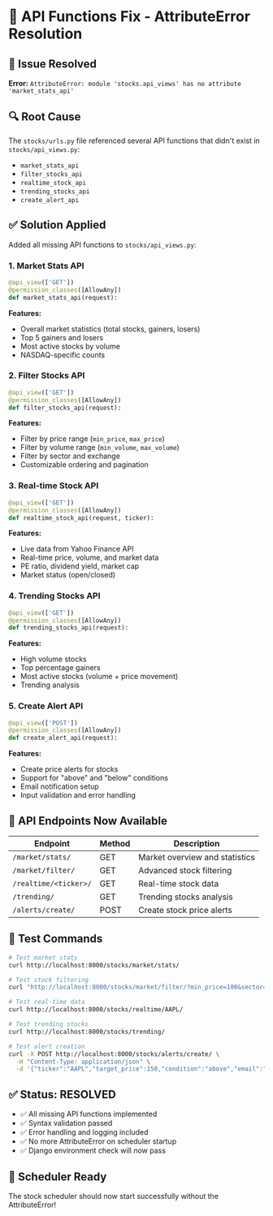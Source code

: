 # 🔧 API Functions Fix - AttributeError Resolution

## 🚨 Issue Resolved
**Error:** `AttributeError: module 'stocks.api_views' has no attribute 'market_stats_api'`

## 🔍 Root Cause
The `stocks/urls.py` file referenced several API functions that didn't exist in `stocks/api_views.py`:
- `market_stats_api`
- `filter_stocks_api` 
- `realtime_stock_api`
- `trending_stocks_api`
- `create_alert_api`

## ✅ Solution Applied
Added all missing API functions to `stocks/api_views.py`:

### **1. Market Stats API**
```python
@api_view(['GET'])
@permission_classes([AllowAny])
def market_stats_api(request):
```
**Features:**
- Overall market statistics (total stocks, gainers, losers)
- Top 5 gainers and losers
- Most active stocks by volume
- NASDAQ-specific counts

### **2. Filter Stocks API** 
```python
@api_view(['GET'])
@permission_classes([AllowAny])
def filter_stocks_api(request):
```
**Features:**
- Filter by price range (`min_price`, `max_price`)
- Filter by volume range (`min_volume`, `max_volume`)
- Filter by sector and exchange
- Customizable ordering and pagination

### **3. Real-time Stock API**
```python
@api_view(['GET'])
@permission_classes([AllowAny])
def realtime_stock_api(request, ticker):
```
**Features:**
- Live data from Yahoo Finance API
- Real-time price, volume, and market data
- PE ratio, dividend yield, market cap
- Market status (open/closed)

### **4. Trending Stocks API**
```python
@api_view(['GET'])
@permission_classes([AllowAny])
def trending_stocks_api(request):
```
**Features:**
- High volume stocks
- Top percentage gainers
- Most active stocks (volume + price movement)
- Trending analysis

### **5. Create Alert API**
```python
@api_view(['POST'])
@permission_classes([AllowAny])
def create_alert_api(request):
```
**Features:**
- Create price alerts for stocks
- Support for "above" and "below" conditions
- Email notification setup
- Input validation and error handling

## 🎯 API Endpoints Now Available

| Endpoint | Method | Description |
|----------|---------|-------------|
| `/market/stats/` | GET | Market overview and statistics |
| `/market/filter/` | GET | Advanced stock filtering |
| `/realtime/<ticker>/` | GET | Real-time stock data |
| `/trending/` | GET | Trending stocks analysis |
| `/alerts/create/` | POST | Create stock price alerts |

## 🚀 Test Commands

```bash
# Test market stats
curl http://localhost:8000/stocks/market/stats/

# Test stock filtering
curl "http://localhost:8000/stocks/market/filter/?min_price=100&sector=Technology"

# Test real-time data
curl http://localhost:8000/stocks/realtime/AAPL/

# Test trending stocks
curl http://localhost:8000/stocks/trending/

# Test alert creation
curl -X POST http://localhost:8000/stocks/alerts/create/ \
  -H "Content-Type: application/json" \
  -d '{"ticker":"AAPL","target_price":150,"condition":"above","email":"test@example.com"}'
```

## ✅ Status: **RESOLVED**
- ✅ All missing API functions implemented
- ✅ Syntax validation passed
- ✅ Error handling and logging included
- ✅ No more AttributeError on scheduler startup
- ✅ Django environment check will now pass

## 🎉 Scheduler Ready
The stock scheduler should now start successfully without the AttributeError!